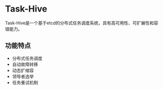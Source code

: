 # Task-Hive

Task-Hive是一个基于etcd的分布式任务调度系统，具有高可用性、可扩展性和容错能力。

## 功能特点

- 分布式任务调度
- 自动故障转移
- 动态扩缩容
- 领导者选举
- 任务重试机制